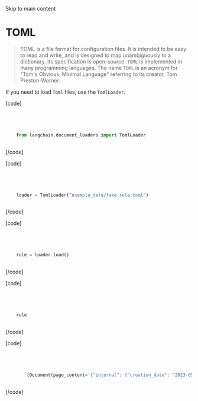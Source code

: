 

Skip to main content

# TOML

> TOML is a file format for configuration files. It is intended to be easy to read and write, and is designed to map unambiguously to a dictionary. Its specification is open-source. `TOML` is
> implemented in many programming languages. The name `TOML` is an acronym for "Tom's Obvious, Minimal Language" referring to its creator, Tom Preston-Werner.

If you need to load `Toml` files, use the `TomlLoader`.

[code]
```python




    from langchain.document_loaders import TomlLoader  
    


```
[/code]


[code]
```python




    loader = TomlLoader("example_data/fake_rule.toml")  
    


```
[/code]


[code]
```python




    rule = loader.load()  
    


```
[/code]


[code]
```python




    rule  
    


```
[/code]


[code]
```python




        [Document(page_content='{"internal": {"creation_date": "2023-05-01", "updated_date": "2022-05-01", "release": ["release_type"], "min_endpoint_version": "some_semantic_version", "os_list": ["operating_system_list"]}, "rule": {"uuid": "some_uuid", "name": "Fake Rule Name", "description": "Fake description of rule", "query": "process where process.name : \\"somequery\\"\\n", "threat": [{"framework": "MITRE ATT&CK", "tactic": {"name": "Execution", "id": "TA0002", "reference": "https://attack.mitre.org/tactics/TA0002/"}}]}}', metadata={'source': 'example_data/fake_rule.toml'})]  
    


```
[/code]


